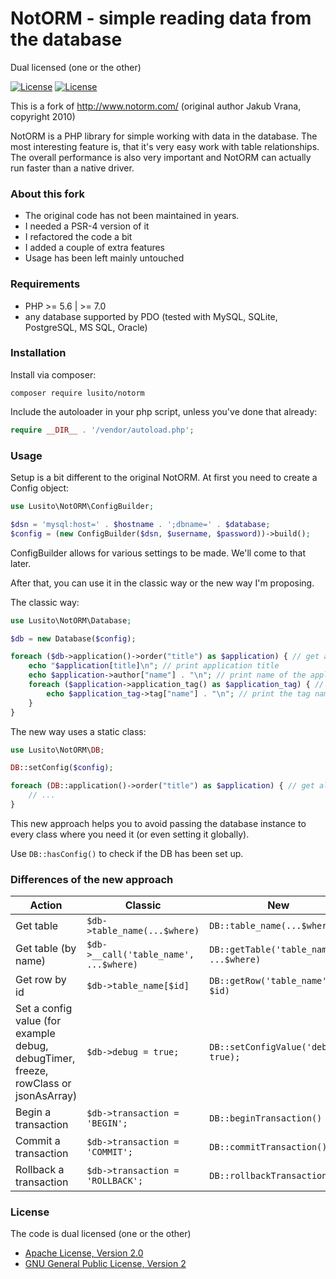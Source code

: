 # NotORM - simple reading data from the database

Dual licensed (one or the other)

[![License](https://img.shields.io/badge/License-Apache%20V2-blue.svg)](http://www.apache.org/licenses/LICENSE-2.0) [![License](https://img.shields.io/badge/License-GPL%20V2-blue.svg)](http://www.gnu.org/licenses/gpl-2.0.html)

This is a fork of http://www.notorm.com/ (original author Jakub Vrana, copyright 2010)

NotORM is a PHP library for simple working with data in the database. The most interesting feature is, that it's very easy work with table relationships. The overall performance is also very important and NotORM can actually run faster than a native driver.

### About this fork

- The original code has not been maintained in years.
- I needed a PSR-4 version of it
- I refactored the code a bit
- I added a couple of extra features
- Usage has been left mainly untouched

### Requirements
- PHP >= 5.6 | >= 7.0
- any database supported by PDO (tested with MySQL, SQLite, PostgreSQL, MS SQL, Oracle)

### Installation

Install via composer:

`composer require lusito/notorm`

Include the autoloader in your php script, unless you've done that already:

```php
require __DIR__ . '/vendor/autoload.php';
``` 

### Usage

Setup is a bit different to the original NotORM. At first you need to create a Config object:

```php
use Lusito\NotORM\ConfigBuilder;

$dsn = 'mysql:host=' . $hostname . ';dbname=' . $database;
$config = (new ConfigBuilder($dsn, $username, $password))->build();
```

ConfigBuilder allows for various settings to be made. We'll come to that later.

After that, you can use it in the classic way or the new way I'm proposing.

The classic way: 
```php
use Lusito\NotORM\Database;

$db = new Database($config);

foreach ($db->application()->order("title") as $application) { // get all applications ordered by title
    echo "$application[title]\n"; // print application title
    echo $application->author["name"] . "\n"; // print name of the application author
    foreach ($application->application_tag() as $application_tag) { // get all tags of $application
        echo $application_tag->tag["name"] . "\n"; // print the tag name
    }
}
```

The new way uses a static class:
```php
use Lusito\NotORM\DB;

DB::setConfig($config);

foreach (DB::application()->order("title") as $application) { // get all applications ordered by title
    // ...
}
```

This new approach helps you to avoid passing the database instance to every class where you need it (or even setting it globally).

Use `DB::hasConfig()` to check if the DB has been set up.

### Differences of the new approach

|Action|Classic|New|
|---|---|---|
|Get table|`$db->table_name(...$where)`|`DB::table_name(...$where)`|
|Get table (by name)|`$db->__call('table_name', ...$where)`|`DB::getTable('table_name', ...$where)`|
|Get row by id|`$db->table_name[$id]`|`DB::getRow('table_name', $id)`|
|Set a config value (for example debug, debugTimer, freeze, rowClass or jsonAsArray)|`$db->debug = true;`|`DB::setConfigValue('debug', true);`|
|Begin a transaction|`$db->transaction = 'BEGIN';`|`DB::beginTransaction()`|
|Commit a transaction|`$db->transaction = 'COMMIT';`|`DB::commitTransaction()`|
|Rollback a transaction|`$db->transaction = 'ROLLBACK';`|`DB::rollbackTransaction()`|


### License

The code is dual licensed (one or the other)
- [Apache License, Version 2.0](http://www.apache.org/licenses/LICENSE-2.0)
- [GNU General Public License, Version 2](http://www.gnu.org/licenses/gpl-2.0.html)
